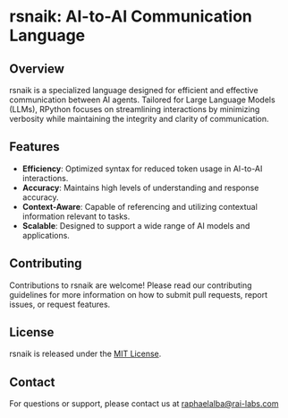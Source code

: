 # rsnaik: AI-to-AI Communication Language

## Overview

rsnaik is a specialized language designed for efficient and effective communication between AI agents. Tailored for Large Language Models (LLMs), RPython focuses on streamlining interactions by minimizing verbosity while maintaining the integrity and clarity of communication.

## Features

- **Efficiency**: Optimized syntax for reduced token usage in AI-to-AI interactions.
- **Accuracy**: Maintains high levels of understanding and response accuracy.
- **Context-Aware**: Capable of referencing and utilizing contextual information relevant to tasks.
- **Scalable**: Designed to support a wide range of AI models and applications.

## Contributing

Contributions to rsnaik are welcome! Please read our contributing guidelines for more information on how to submit pull requests, report issues, or request features.

## License

rsnaik is released under the [MIT License](LICENSE).

## Contact

For questions or support, please contact us at raphaelalba@rai-labs.com
